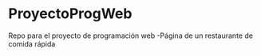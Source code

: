 # ProyectoProgWeb
Repo para el proyecto de programación web 
-Página de un restaurante de comida rápida
